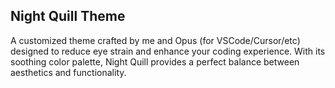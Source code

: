 ## Night Quill Theme

A customized theme crafted by me and Opus (for VSCode/Cursor/etc) designed to reduce eye strain and enhance your coding experience. With its soothing color palette, Night Quill provides a perfect balance between aesthetics and functionality.
